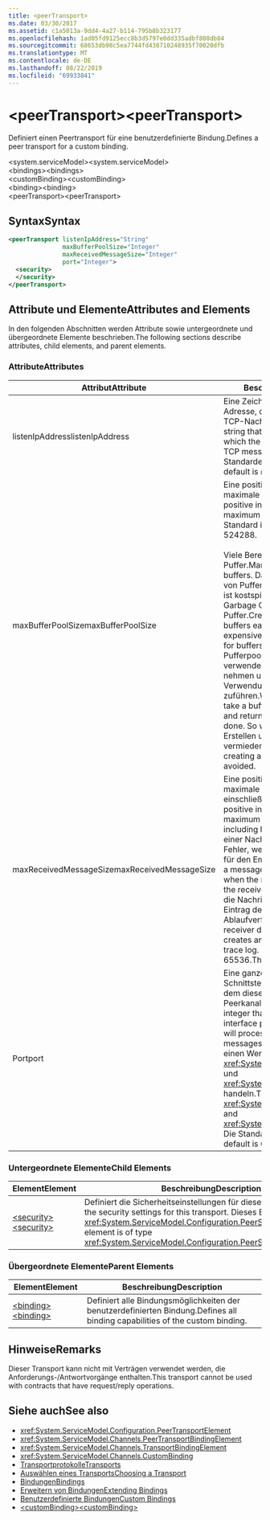 ```yaml
---
title: <peerTransport>
ms.date: 03/30/2017
ms.assetid: c1a5013a-9dd4-4a27-b114-795b8b323177
ms.openlocfilehash: 1ad05fd9125ecc8b3d5797e0dd335adbf808db84
ms.sourcegitcommit: 68653db98c5ea7744fd438710248935f70020dfb
ms.translationtype: MT
ms.contentlocale: de-DE
ms.lasthandoff: 08/22/2019
ms.locfileid: "69933841"
---
```

# <a name="peertransport"></a><span data-ttu-id="b6741-101">\<peerTransport></span><span class="sxs-lookup"><span data-stu-id="b6741-101">\<peerTransport></span></span>
<span data-ttu-id="b6741-102">Definiert einen Peertransport für eine benutzerdefinierte Bindung.</span><span class="sxs-lookup"><span data-stu-id="b6741-102">Defines a peer transport for a custom binding.</span></span>  
  
 <span data-ttu-id="b6741-103">\<system.serviceModel></span><span class="sxs-lookup"><span data-stu-id="b6741-103">\<system.serviceModel></span></span>  
<span data-ttu-id="b6741-104">\<bindings></span><span class="sxs-lookup"><span data-stu-id="b6741-104">\<bindings></span></span>  
<span data-ttu-id="b6741-105">\<customBinding></span><span class="sxs-lookup"><span data-stu-id="b6741-105">\<customBinding></span></span>  
<span data-ttu-id="b6741-106">\<binding></span><span class="sxs-lookup"><span data-stu-id="b6741-106">\<binding></span></span>  
<span data-ttu-id="b6741-107">\<peerTransport></span><span class="sxs-lookup"><span data-stu-id="b6741-107">\<peerTransport></span></span>  
  
## <a name="syntax"></a><span data-ttu-id="b6741-108">Syntax</span><span class="sxs-lookup"><span data-stu-id="b6741-108">Syntax</span></span>  
  
```xml  
<peerTransport listenIpAddress="String"
               maxBufferPoolSize="Integer"
               maxReceivedMessageSize="Integer"
               port="Integer">
  <security>
  </security>
</peerTransport>
```  
  
## <a name="attributes-and-elements"></a><span data-ttu-id="b6741-109">Attribute und Elemente</span><span class="sxs-lookup"><span data-stu-id="b6741-109">Attributes and Elements</span></span>  
 <span data-ttu-id="b6741-110">In den folgenden Abschnitten werden Attribute sowie untergeordnete und übergeordnete Elemente beschrieben.</span><span class="sxs-lookup"><span data-stu-id="b6741-110">The following sections describe attributes, child elements, and parent elements.</span></span>  
  
### <a name="attributes"></a><span data-ttu-id="b6741-111">Attribute</span><span class="sxs-lookup"><span data-stu-id="b6741-111">Attributes</span></span>  
  
|<span data-ttu-id="b6741-112">Attribut</span><span class="sxs-lookup"><span data-stu-id="b6741-112">Attribute</span></span>|<span data-ttu-id="b6741-113">Beschreibung</span><span class="sxs-lookup"><span data-stu-id="b6741-113">Description</span></span>|  
|---------------|-----------------|  
|<span data-ttu-id="b6741-114">listenIpAddress</span><span class="sxs-lookup"><span data-stu-id="b6741-114">listenIpAddress</span></span>|<span data-ttu-id="b6741-115">Eine Zeichenfolge mit einer IP-Adresse, die der Peerknoten auf TCP-Nachrichten überwacht.</span><span class="sxs-lookup"><span data-stu-id="b6741-115">A string that specifies an IP address on which the peer node will listen for TCP messages.</span></span> <span data-ttu-id="b6741-116">Die Standardeinstellung ist `null`.</span><span class="sxs-lookup"><span data-stu-id="b6741-116">The default is `null`.</span></span>|  
|<span data-ttu-id="b6741-117">maxBufferPoolSize</span><span class="sxs-lookup"><span data-stu-id="b6741-117">maxBufferPoolSize</span></span>|<span data-ttu-id="b6741-118">Eine positive ganze Zahl, die die maximale Pufferpoolgröße angibt.</span><span class="sxs-lookup"><span data-stu-id="b6741-118">A positive integer that specifies the maximum size of the buffer pool.</span></span> <span data-ttu-id="b6741-119">Der Standard ist 524288.</span><span class="sxs-lookup"><span data-stu-id="b6741-119">The default is 524288.</span></span><br /><br /> <span data-ttu-id="b6741-120">Viele Bereiche von WCF verwenden Puffer.</span><span class="sxs-lookup"><span data-stu-id="b6741-120">Many parts of WCF use buffers.</span></span> <span data-ttu-id="b6741-121">Das Erstellen und Zerstören von Puffern bei jeder Verwendung ist kostspielig. Dasselbe gilt für die Garbage Collection für Puffer.</span><span class="sxs-lookup"><span data-stu-id="b6741-121">Creating and destroying buffers each time they are used is expensive, and garbage collection for buffers is also expensive.</span></span> <span data-ttu-id="b6741-122">Bei Pufferpools können Sie einen zu verwendenden Puffer aus dem Pool nehmen und ihn nach der Verwendung wieder dem Pool zuführen.</span><span class="sxs-lookup"><span data-stu-id="b6741-122">With buffer pools, you can take a buffer from the pool, use it, and return it to the pool once you are done.</span></span> <span data-ttu-id="b6741-123">So wird der Aufwand beim Erstellen und Zerstören von Puffern vermieden.</span><span class="sxs-lookup"><span data-stu-id="b6741-123">Thus the overhead in creating and destroying buffers is avoided.</span></span>|  
|<span data-ttu-id="b6741-124">maxReceivedMessageSize</span><span class="sxs-lookup"><span data-stu-id="b6741-124">maxReceivedMessageSize</span></span>|<span data-ttu-id="b6741-125">Eine positive ganze Zahl, die die maximale Nachrichtengröße in Byte, einschließlich Header, festlegt.</span><span class="sxs-lookup"><span data-stu-id="b6741-125">A positive integer that defines the maximum message size in bytes including headers.</span></span> <span data-ttu-id="b6741-126">Der Absender einer Nachricht erhält einen SOAP-Fehler, wenn die Nachricht zu groß für den Empfänger ist.</span><span class="sxs-lookup"><span data-stu-id="b6741-126">The sender of a message receives a SOAP fault when the message is too large for the receiver.</span></span> <span data-ttu-id="b6741-127">Der Empfänger verwirft die Nachricht und erstellt einen Eintrag des Ereignisses im Ablaufverfolgungsprotokoll.</span><span class="sxs-lookup"><span data-stu-id="b6741-127">The receiver drops the message and creates an entry of the event in the trace log.</span></span> <span data-ttu-id="b6741-128">Der Standard ist 65536.</span><span class="sxs-lookup"><span data-stu-id="b6741-128">The default is 65536.</span></span>|  
|<span data-ttu-id="b6741-129">Port</span><span class="sxs-lookup"><span data-stu-id="b6741-129">port</span></span>|<span data-ttu-id="b6741-130">Eine ganze Zahl, die den Netzwerk-Schnittstellenanschluss angibt, an dem diese Bindung TCP-Peerkanalnachrichten verarbeitet.</span><span class="sxs-lookup"><span data-stu-id="b6741-130">An integer that specifies the network interface port on which this binding will process peer channel TCP messages.</span></span> <span data-ttu-id="b6741-131">Dabei muss es sich um einen Wert zwischen <xref:System.Net.IPEndPoint.MinPort> und <xref:System.Net.IPEndPoint.MaxPort> handeln.</span><span class="sxs-lookup"><span data-stu-id="b6741-131">This value must be between <xref:System.Net.IPEndPoint.MinPort> and <xref:System.Net.IPEndPoint.MaxPort>.</span></span> <span data-ttu-id="b6741-132">Die Standardeinstellung ist 0.</span><span class="sxs-lookup"><span data-stu-id="b6741-132">The default is 0.</span></span>|  
  
### <a name="child-elements"></a><span data-ttu-id="b6741-133">Untergeordnete Elemente</span><span class="sxs-lookup"><span data-stu-id="b6741-133">Child Elements</span></span>  
  
|<span data-ttu-id="b6741-134">Element</span><span class="sxs-lookup"><span data-stu-id="b6741-134">Element</span></span>|<span data-ttu-id="b6741-135">Beschreibung</span><span class="sxs-lookup"><span data-stu-id="b6741-135">Description</span></span>|  
|-------------|-----------------|  
|[<span data-ttu-id="b6741-136">\<security></span><span class="sxs-lookup"><span data-stu-id="b6741-136">\<security></span></span>](security-of-peertransport.md)|<span data-ttu-id="b6741-137">Definiert die Sicherheitseinstellungen für diesen Transport.</span><span class="sxs-lookup"><span data-stu-id="b6741-137">Defines the security settings for this transport.</span></span> <span data-ttu-id="b6741-138">Dieses Element ist vom Typ <xref:System.ServiceModel.Configuration.PeerSecurityElement>.</span><span class="sxs-lookup"><span data-stu-id="b6741-138">This element is of type <xref:System.ServiceModel.Configuration.PeerSecurityElement>.</span></span>|  
  
### <a name="parent-elements"></a><span data-ttu-id="b6741-139">Übergeordnete Elemente</span><span class="sxs-lookup"><span data-stu-id="b6741-139">Parent Elements</span></span>  
  
|<span data-ttu-id="b6741-140">Element</span><span class="sxs-lookup"><span data-stu-id="b6741-140">Element</span></span>|<span data-ttu-id="b6741-141">Beschreibung</span><span class="sxs-lookup"><span data-stu-id="b6741-141">Description</span></span>|  
|-------------|-----------------|  
|[<span data-ttu-id="b6741-142">\<binding></span><span class="sxs-lookup"><span data-stu-id="b6741-142">\<binding></span></span>](../../../misc/binding.md)|<span data-ttu-id="b6741-143">Definiert alle Bindungsmöglichkeiten der benutzerdefinierten Bindung.</span><span class="sxs-lookup"><span data-stu-id="b6741-143">Defines all binding capabilities of the custom binding.</span></span>|  
  
## <a name="remarks"></a><span data-ttu-id="b6741-144">Hinweise</span><span class="sxs-lookup"><span data-stu-id="b6741-144">Remarks</span></span>  
 <span data-ttu-id="b6741-145">Dieser Transport kann nicht mit Verträgen verwendet werden, die Anforderungs-/Antwortvorgänge enthalten.</span><span class="sxs-lookup"><span data-stu-id="b6741-145">This transport cannot be used with contracts that have request/reply operations.</span></span>  
  
## <a name="see-also"></a><span data-ttu-id="b6741-146">Siehe auch</span><span class="sxs-lookup"><span data-stu-id="b6741-146">See also</span></span>

- <xref:System.ServiceModel.Configuration.PeerTransportElement>
- <xref:System.ServiceModel.Channels.PeerTransportBindingElement>
- <xref:System.ServiceModel.Channels.TransportBindingElement>
- <xref:System.ServiceModel.Channels.CustomBinding>
- [<span data-ttu-id="b6741-147">Transportprotokolle</span><span class="sxs-lookup"><span data-stu-id="b6741-147">Transports</span></span>](../../../wcf/feature-details/transports.md)
- [<span data-ttu-id="b6741-148">Auswählen eines Transports</span><span class="sxs-lookup"><span data-stu-id="b6741-148">Choosing a Transport</span></span>](../../../wcf/feature-details/choosing-a-transport.md)
- [<span data-ttu-id="b6741-149">Bindungen</span><span class="sxs-lookup"><span data-stu-id="b6741-149">Bindings</span></span>](../../../wcf/bindings.md)
- [<span data-ttu-id="b6741-150">Erweitern von Bindungen</span><span class="sxs-lookup"><span data-stu-id="b6741-150">Extending Bindings</span></span>](../../../wcf/extending/extending-bindings.md)
- [<span data-ttu-id="b6741-151">Benutzerdefinierte Bindungen</span><span class="sxs-lookup"><span data-stu-id="b6741-151">Custom Bindings</span></span>](../../../wcf/extending/custom-bindings.md)
- [<span data-ttu-id="b6741-152">\<customBinding></span><span class="sxs-lookup"><span data-stu-id="b6741-152">\<customBinding></span></span>](custombinding.md)
